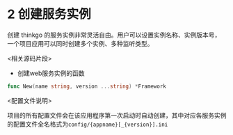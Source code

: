 # 2 创建服务实例

创建 thinkgo 的服务实例非常灵活自由。用户可以设置实例名称、实例版本号，一个项目应用可以同时创建多个实例、多种监听类型。

<相关源码片段>

- 创建web服务实例的函数

```go
func New(name string, version ...string) *Framework
```

<配置文件说明>

项目的所有配置文件会在该应用程序第一次启动时自动创建，其中对应各服务实例的配置文件全名格式为`config/{appname}[_{version}].ini`
